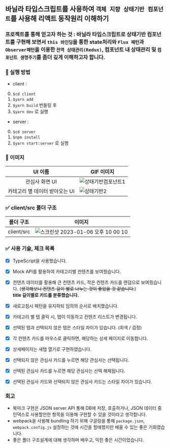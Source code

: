 ## 바닐라 타입스크립트를 사용하여 `객체 지향 상태기반 컴포넌트`를 사용해 리액트 동작원리 이해하기

### 프로젝트를 통해 얻고자 하는 것 : 바닐라 타입스크립트로 상태기반 컴포넌트를 구현해 보면서 `this 바인딩`을 통한 state처리와 `Flux 패턴`과 `Observer패턴`을 이용한 `전역 상태관리(Redux)`, 컴포넌트 내 상태관리 및 `컴포넌트 생명주기`를 좀더 깊게 이해하고자 합니다.

### 👨 실행 방법

- client : 
0. `$cd client` 
1. `$yarn add` 
2. `$yarn build` 번들링 후 
3. `$yarn dev` 로 실행

- server : 
0. `$cd server`
1. `$npm install` 
2. `$yarn start:server` 로 실행

### 🌃 이미지

|  UI 이름   | GIF 이미지 |
| :-----: | ------ |
| 관심사 화면 UI |     ![상태기반컴포넌트1](https://user-images.githubusercontent.com/55525574/217164983-ca264595-1895-4e51-aac0-b87719d7eaff.gif)  |
| 카테고리 별 데이터 받아오는 UI |   ![상태기반2](https://user-images.githubusercontent.com/55525574/217165096-348a60ff-831d-4170-b6f5-4c8151be774e.gif)     |

### ✅ client/src 폴더 구조

|  폴더 구조   | 이미지 |
| :-----: | ------ |
| client/src |     ![스크린샷 2023-01-06 오후 10 00 10](https://user-images.githubusercontent.com/55525574/211017408-548d3a74-e98c-489f-9884-f5ee77368b47.png)|

### ✅ 사용 기술, 체크 목록

- [x] TypeScript을 사용했습니다.
- [x] Mock API를 활용하여 카테고리별 컨텐츠를 보여줬습니다.
- [x] 컨텐츠 데이터를 활용해 큰 컨텐츠 카드, 작은 컨텐츠 카드를 랜덤으로 보여줬습니다. (~~생각해보니 컨텐츠 길이 별로 나누는 것이 좋았을 것 같습니다.~~) </br>__title 길이별로 카드를 분류했습니다.__
- [x] 새로고침시 패턴을 유지하되 임의의 순서로 배치했습니다.
- [x] 카테고리 별 탭 클릭 시, 탭이 이동하고 컨텐츠 리스트가 변경됩니다.
- [x] 선택된 탭과 선택되지 않은 탭은 스타일 차이가 있습니다. (회색 / 검정)
- [x] 각 컨텐츠 카드를 마우스로 클릭하면, 해당하는 상세 페이지로 이동합니다.
- [x] 상세페이지는 새탭 열기로 구현하였습니다.

- [x] 선택되지 않은 관심사 카드를 누르면 해당 관심사는 선택됩니다.
- [x] 선택된 관심사 카드를 누르면 해당 관심사는 선택 해제됩니다.
- [x] 선택된 관심사 카드와 선택되지 않은 관심사 카드는 스타일 차이가 있습니다.

###  회고

- 북마크 구현은 JSON server API 통해 DB에 저장, 호출하거나, JSON 데이터 중 인덱스로 사용할만한 항목을 이용해 구현할 수 있을 것이라고 생각합니다.
- webpack을 사용해 bundling 하기 위해 구글링을 통해 `package.json`, `webpack.config.js` 설정하는 것에 시간을 할애했지만 배울 수 있는 좋은 기회였습니다.
- 좋은 폴더 구조설계에 대해 생각하며 배우고, 익힌 좋은 시간이었습니다.

